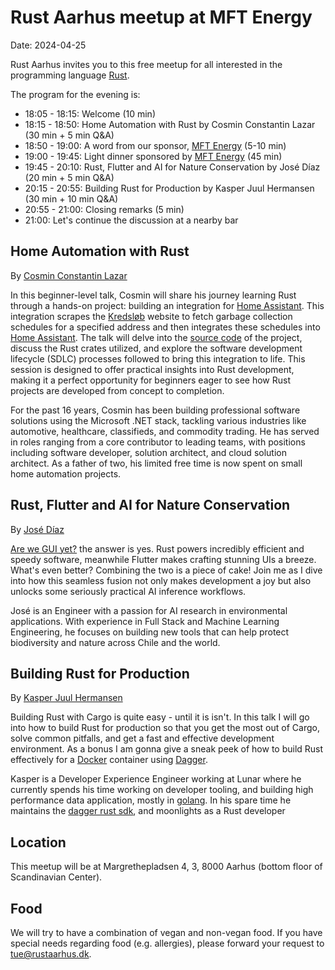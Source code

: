 # Rust Aarhus meetup at MFT Energy

Date: 2024-04-25

Rust Aarhus invites you to this free meetup for all interested in the programming language [Rust].

The program for the evening is:

- 18:05 - 18:15: Welcome (10 min)
- 18:15 - 18:50: Home Automation with Rust by Cosmin Constantin Lazar (30 min + 5 min Q&A)
- 18:50 - 19:00: A word from our sponsor, [MFT Energy][mft] (5-10 min)
- 19:00 - 19:45: Light dinner sponsored by [MFT Energy][mft] (45 min)
- 19:45 - 20:10: Rust, Flutter and AI for Nature Conservation by José Díaz (20 min + 5 min Q&A)
- 20:15 - 20:55: Building Rust for Production by Kasper Juul Hermansen (30 min + 10 min Q&A)
- 20:55 - 21:00: Closing remarks (5 min)
- 21:00: Let's continue the discussion at a nearby bar


## Home Automation with Rust
By [Cosmin Constantin Lazar][ccl]

In this beginner-level talk, Cosmin will share his journey learning Rust through a hands-on project: building an integration for [Home Assistant](https://github.com/home-assistant). This integration scrapes the [Kredsløb](https://www.kredslob.dk/produkter-og-services/genbrug-og-affald/affaldsbeholdere/toemmekalender) website to fetch garbage collection schedules for a specified address and then integrates these schedules into [Home Assistant](https://github.com/home-assistant). The talk will delve into the [source code](https://github.com/CosminLazar/ha-mitaffald) of the project, discuss the Rust crates utilized, and explore the software development lifecycle (SDLC) processes followed to bring this integration to life. This session is designed to offer practical insights into Rust development, making it a perfect opportunity for beginners eager to see how Rust projects are developed from concept to completion.

For the past 16 years, Cosmin has been building professional software solutions using the Microsoft .NET stack, tackling various industries like automotive, healthcare, classifieds, and commodity trading. He has served in roles ranging from a core contributor to leading teams, with positions including software developer, solution architect, and cloud solution architect. As a father of two, his limited free time is now spent on small home automation projects.


## Rust, Flutter and AI for Nature Conservation
By [José Díaz][jid]

[Are we GUI yet?](https://areweguiyet.com/) the answer is yes. Rust powers incredibly efficient and speedy software, meanwhile Flutter makes crafting stunning UIs a breeze. What's even better? Combining the two is a piece of cake! Join me as I dive into how this seamless fusion not only makes development a joy but also unlocks some seriously practical AI inference workflows.

José is an Engineer with a passion for AI research in environmental applications.  With experience in Full Stack and Machine Learning Engineering, he focuses on building new tools that can help protect biodiversity and nature across Chile and the world.


## Building Rust for Production
By [Kasper Juul Hermansen][kjh]

Building Rust with Cargo is quite easy - until it is isn't. In this talk I will go into how to build
Rust for production so that you get the most out of Cargo, solve common pitfalls, and get a fast 
and effective development environment. As a bonus I am gonna give a sneak peek of how to build Rust
effectively for a [Docker] container using [Dagger].

Kasper is a Developer Experience Engineer working at Lunar where he currently spends his time working 
on developer tooling, and building high performance data application, mostly in [golang]. 
In his spare time he maintains the [dagger rust sdk], and moonlights as a Rust developer


## Location
This meetup will be at Margrethepladsen 4, 3, 8000 Aarhus (bottom floor of Scandinavian Center).


## Food
We will try to have a combination of vegan and non-vegan food. If you have special needs regarding food (e.g. allergies), please forward your request to tue@rustaarhus.dk.


[rust]: https://www.rust-lang.org/
[mft]: https://mft-energy.com/
[ccl]: https://www.linkedin.com/in/cosminconstantinlazar/
[kjh]: https://github.com/kjuulh
[jid]: https://www.linkedin.com/in/josediazrrnn/
[dagger]: https://dagger.io/
[dagger rust sdk]: https://github.com/dagger/dagger/tree/main/sdk/rust
[docker]: https://www.docker.com/
[golang]: https://go.dev/
